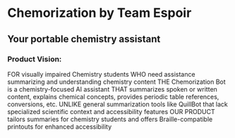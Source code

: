 # Chemorization by Team Espoir

## Your portable chemistry assistant

### Product Vision:
FOR visually impaired Chemistry students WHO need assistance summarizing and understanding chemistry content
THE Chemorization Bot is a chemistry-focused AI assistant
THAT summarizes spoken or written content, explains chemical concepts, provides periodic table references, conversions, etc.
UNLIKE general summarization tools like QuillBot that lack specialized scientific context and accessibility features
OUR PRODUCT tailors summaries for chemistry students and offers Braille-compatible printouts for enhanced accessibility
